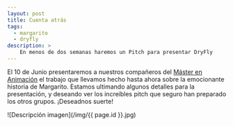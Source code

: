 ```yaml
---
layout: post
title: Cuenta atrás
tags:
  - margarito
  - dryfly
description: >
    En menos de dos semanas haremos un Pitch para presentar DryFly
---
```



El 10 de Junio presentaremos a nuestros compañeros del [Máster en Animación](http://masteranimacion.upv.es/) el trabajo que llevamos hecho hasta ahora sobre la emocionante historia de Margarito. 
Estamos ultimando algunos detalles para la presentación, y deseando ver los increíbles pitch que seguro han preparado los otros grupos.
¡Deseadnos suerte!

![Descripción imagen](/img/{{ page.id }}.jpg)
